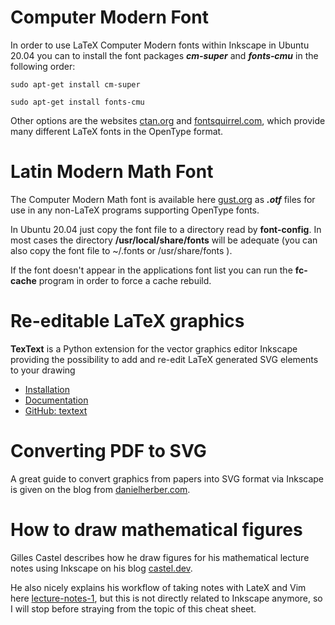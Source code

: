 # Computer Modern Font

In order to use LaTeX Computer Modern fonts within Inkscape in Ubuntu 20.04 you can to 
install the font packages **_cm&#x2011;super_** and **_fonts&#x2011;cmu_** in the following order:

```
sudo apt-get install cm-super
```

```
sudo apt-get install fonts-cmu
```
  
Other options are the websites [ctan.org](https://ctan.org/tex-archive/fonts/cm/ps-type1/bakoma/otf/) and [fontsquirrel.com](https://www.fontsquirrel.com/fonts/computer-modern), which provide many different LaTeX fonts in the OpenType format.
  
# Latin Modern Math Font
The Computer Modern Math font is available here [gust.org](http://www.gust.org.pl/projects/e-foundry/lm-math/download/index_html) as **_.otf_** files for use in any non-LaTeX programs supporting OpenType fonts.  
  
In Ubuntu 20.04 just copy the font file to a directory read by **font-config**. In most cases the directory **/usr/local/share/fonts** will be adequate (you can also copy the font file to ~/.fonts or /usr/share/fonts ).  
  
If the font doesn't appear in the applications font list you can run the **fc-cache** program in order to force a cache rebuild.  
  
# Re-editable LaTeX graphics

**TexText** is a Python extension for the vector graphics editor Inkscape providing the possibility to add and re-edit LaTeX generated SVG elements to your drawing

- [Installation](https://textext.github.io/textext/install/linux.html)
- [Documentation](https://textext.github.io/textext/usage/gui.html)
- [GitHub: textext](https://github.com/textext/textext)


# Converting PDF to SVG

A great guide to convert graphics from papers into SVG format via Inkscape is given on the blog from [danielherber.com](https://www.danielherber.com/guides.php?option=latex-inkscape).

# How to draw mathematical figures

Gilles Castel describes how he draw figures for his mathematical lecture notes using Inkscape on his blog [castel.dev](https://castel.dev/post/lecture-notes-2/).
  
He also nicely explains his workflow of taking notes with LateX and Vim here [lecture-notes-1](https://castel.dev/post/lecture-notes-1/), but this is not directly related to Inkscape anymore, so I will stop before straying from the topic of this cheat sheet.
